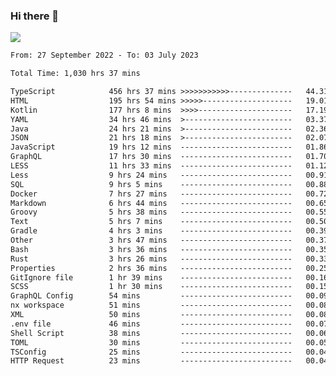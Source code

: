### Hi there 👋

<!--<a href="https://github.com/search?o=desc&q=author%3Abushiyi&s=committer-date&type=Commits">-->
<!--    <img align="center" height = "178" src="https://github-readme-stats.vercel.app/api?username=bushiyi&count_private=true&show_icons=true&theme=noctis_minimus&hide=contribs&include_all_commits=true" />-->
<!--</a>-->
<!--<a href="https://github.com/bushiyi?tab=repositories">-->
<!--    <img align="center" height = "178" src="https://github-readme-stats.vercel.app/api/top-langs/?username=bushiyi&count_private=true&theme=noctis_minimus" />-->
<!--</a>-->
 
<!-- [![Ashutosh's github activity graph](https://activity-graph.herokuapp.com/graph?username=bushiyi&theme=react&bg_color=1B2932&point=698B69&line=698B69)](https://github.com/ashutosh00710/github-readme-activity-graph)
 -->


![](https://raw.githubusercontent.com/bushiyi/bushiyi/master/assets/github-contribution-grid-snake.svg)

<!--START_SECTION:waka-->

```txt
From: 27 September 2022 - To: 03 July 2023

Total Time: 1,030 hrs 37 mins

TypeScript            456 hrs 37 mins >>>>>>>>>>>--------------   44.31 %
HTML                  195 hrs 54 mins >>>>>--------------------   19.01 %
Kotlin                177 hrs 8 mins  >>>>---------------------   17.19 %
YAML                  34 hrs 46 mins  >------------------------   03.37 %
Java                  24 hrs 21 mins  >------------------------   02.36 %
JSON                  21 hrs 18 mins  >------------------------   02.07 %
JavaScript            19 hrs 12 mins  -------------------------   01.86 %
GraphQL               17 hrs 30 mins  -------------------------   01.70 %
LESS                  11 hrs 33 mins  -------------------------   01.12 %
Less                  9 hrs 24 mins   -------------------------   00.91 %
SQL                   9 hrs 5 mins    -------------------------   00.88 %
Docker                7 hrs 27 mins   -------------------------   00.72 %
Markdown              6 hrs 44 mins   -------------------------   00.65 %
Groovy                5 hrs 38 mins   -------------------------   00.55 %
Text                  5 hrs 7 mins    -------------------------   00.50 %
Gradle                4 hrs 3 mins    -------------------------   00.39 %
Other                 3 hrs 47 mins   -------------------------   00.37 %
Bash                  3 hrs 36 mins   -------------------------   00.35 %
Rust                  3 hrs 26 mins   -------------------------   00.33 %
Properties            2 hrs 36 mins   -------------------------   00.25 %
GitIgnore file        1 hr 39 mins    -------------------------   00.16 %
SCSS                  1 hr 30 mins    -------------------------   00.15 %
GraphQL Config        54 mins         -------------------------   00.09 %
nx workspace          51 mins         -------------------------   00.08 %
XML                   50 mins         -------------------------   00.08 %
.env file             46 mins         -------------------------   00.07 %
Shell Script          38 mins         -------------------------   00.06 %
TOML                  30 mins         -------------------------   00.05 %
TSConfig              25 mins         -------------------------   00.04 %
HTTP Request          23 mins         -------------------------   00.04 %
```

<!--END_SECTION:waka-->


